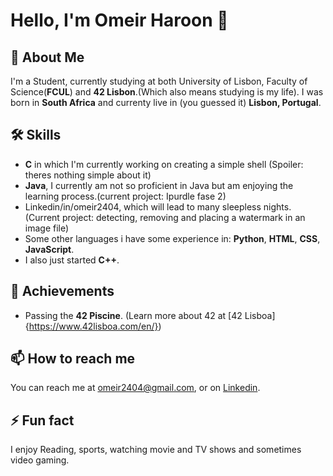# Hello, I'm Omeir Haroon 👋

## 🚀 About Me
I'm a Student, currently studying at both University of Lisbon, Faculty of Science(**FCUL**) and **42 Lisbon**.(Which also means studying is my life).
I was born in **South Africa** and currenty live in (you guessed it) **Lisbon, Portugal**.

## 🛠 Skills
- **C** in which I'm currently working on creating a simple shell (Spoiler: theres nothing simple about it)
- **Java**, I currently am not so proficient in Java but am enjoying the learning process.(current project: Ipurdle fase 2)
- Linkedin/in/omeir2404, which will lead to many sleepless nights. (Current project: detecting, removing and placing a watermark in an image file)
- Some other languages i have some experience in: **Python**, **HTML**, **CSS**, **JavaScript**.
- I also just started **C++**.

## 🎉 Achievements
- Passing the **42 Piscine**. (Learn more about 42 at [42 Lisboa]{https://www.42lisboa.com/en/})
  
## 📫 How to reach me
You can reach me at omeir2404@gmail.com, or on [Linkedin](Linkedin/in/omeir2404).

## ⚡ Fun fact
I enjoy Reading, sports, watching movie and TV shows and sometimes video gaming.
